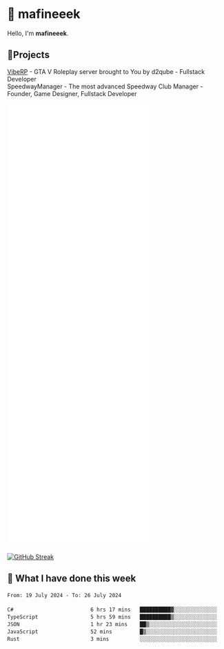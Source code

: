 # 👋 mafineeek
Hello, I'm **mafineeek**.

## 📝Projects

[VibeRP](https://v-rp.pl) - GTA V Roleplay server brought to You by d2qube - Fullstack Developer<br/>
SpeedwayManager - The most advanced Speedway Club Manager - Founder, Game Designer, Fullstack Developer


![](./github-metrics.svg)

[![GitHub Streak](https://streak-stats.demolab.com/?user=mafineeek)](https://git.io/streak-stats)

## 📰 What I have done this week
<!--START_SECTION:waka-->

```txt
From: 19 July 2024 - To: 26 July 2024

C#                         6 hrs 17 mins   ██████████▓░░░░░░░░░░░░░░   43.05 %
TypeScript                 5 hrs 59 mins   ██████████▒░░░░░░░░░░░░░░   40.93 %
JSON                       1 hr 23 mins    ██▒░░░░░░░░░░░░░░░░░░░░░░   09.50 %
JavaScript                 52 mins         █▒░░░░░░░░░░░░░░░░░░░░░░░   05.96 %
Rust                       3 mins          ░░░░░░░░░░░░░░░░░░░░░░░░░   00.37 %
```

<!--END_SECTION:waka-->
